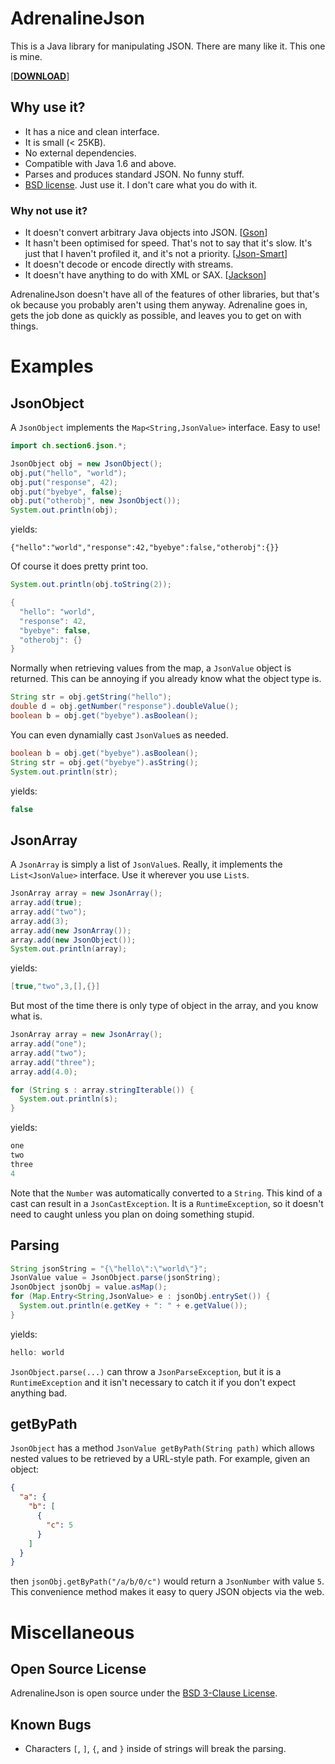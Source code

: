 # AdrenalineJson

This is a Java library for manipulating JSON. There are many like it. This one is mine.

[[**DOWNLOAD**](https://github.com/downloads/section6/AdrenalineJson/AdrenalineJson.jar)]

## Why use it?
 * It has a nice and clean interface.
 * It is small (< 25KB).
 * No external dependencies.
 * Compatible with Java 1.6 and above.
 * Parses and produces standard JSON. No funny stuff.
 * [BSD license](http://www.w3.org/Consortium/Legal/2008/03-bsd-license.html). Just use it. I don't care what you do with it.

### Why not use it?
  * It doesn't convert arbitrary Java objects into JSON. [[Gson](http://code.google.com/p/google-gson/)]
  * It hasn't been optimised for speed. That's not to say that it's slow. It's just that I haven't profiled it, and it's not a priority. [[Json-Smart](http://code.google.com/p/json-smart/)]
  * It doesn't decode or encode directly with streams.
  * It doesn't have anything to do with XML or SAX. [[Jackson](http://jackson.codehaus.org/)]

AdrenalineJson doesn't have all of the features of other libraries, but that's ok because you probably aren't using them anyway. Adrenaline goes in, gets the job done as quickly as possible, and leaves you to get on with things.


# Examples

## JsonObject

A `JsonObject` implements the `Map<String,JsonValue>` interface. Easy to use!

```Java
import ch.section6.json.*;

JsonObject obj = new JsonObject();
obj.put("hello", "world");
obj.put("response", 42);
obj.put("byebye", false);
obj.put("otherobj", new JsonObject());
System.out.println(obj);
```
yields:
```
{"hello":"world","response":42,"byebye":false,"otherobj":{}}
```
Of course it does pretty print too.
```Java
System.out.println(obj.toString(2));
```
```Java
{
  "hello": "world",
  "response": 42,
  "byebye": false,
  "otherobj": {}
}  
```

Normally when retrieving values from the map, a `JsonValue` object is returned. This can be annoying if you already know what the object type is.
```Java
String str = obj.getString("hello");
double d = obj.getNumber("response").doubleValue();
boolean b = obj.get("byebye").asBoolean();
```
You can even dynamially cast `JsonValue`s as needed.
```Java
boolean b = obj.get("byebye").asBoolean();
String str = obj.get("byebye").asString();
System.out.println(str);
```
yields:
```Java
false
```

## JsonArray

A `JsonArray` is simply a list of `JsonValue`s. Really, it implements the `List<JsonValue>` interface. Use it wherever you use `List`s.
```Java
JsonArray array = new JsonArray();
array.add(true);
array.add("two");
array.add(3);
array.add(new JsonArray());
array.add(new JsonObject());
System.out.println(array);
```
yields:
```Java
[true,"two",3,[],{}]
```

But most of the time there is only type of object in the array, and you know what is.
```Java
JsonArray array = new JsonArray();
array.add("one");
array.add("two");
array.add("three");
array.add(4.0);

for (String s : array.stringIterable()) {
  System.out.println(s);
}
```
yields:
```Java
one
two
three
4
```
Note that the `Number` was automatically converted to a `String`. This kind of a cast can result in a `JsonCastException`. It is a `RuntimeException`, so it doesn't need to caught unless you plan on doing something stupid.

## Parsing

```Java
String jsonString = "{\"hello\":\"world\"}";
JsonValue value = JsonObject.parse(jsonString);
JsonObject jsonObj = value.asMap();
for (Map.Entry<String,JsonValue> e : jsonObj.entrySet()) {
  System.out.println(e.getKey + ": " + e.getValue());
}
```
yields:
```Java
hello: world
```
`JsonObject.parse(...)` can throw a `JsonParseException`, but it is a `RuntimeException` and it isn't necessary to catch it if you don't expect anything bad.

## getByPath

`JsonObject` has a method `JsonValue getByPath(String path)` which allows nested values to be retrieved by a URL-style path. For example, given an object:
```JSON
{
  "a": {
    "b": [
      {
        "c": 5
      }
    ]
  }
}
```
then `jsonObj.getByPath("/a/b/0/c")` would return a `JsonNumber` with value `5`. This convenience method makes it easy to query JSON objects via the web.

# Miscellaneous

## Open Source License

AdrenalineJson is open source under the [BSD 3-Clause License](http://www.w3.org/Consortium/Legal/2008/03-bsd-license.html).

## Known Bugs
 * Characters `[`, `]`, `{`, and `}` inside of strings will break the parsing.